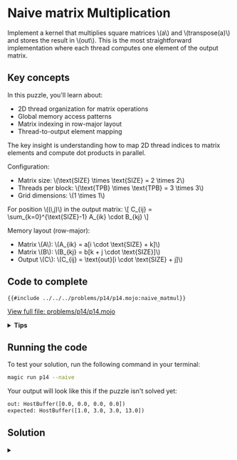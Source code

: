 # Naive matrix Multiplication

Implement a kernel that multiplies square matrices \\(a\\) and \\(transpose(a)\\) and stores the result in \\(out\\).
This is the most straightforward implementation where each thread computes one element of the output matrix.

## Key concepts

In this puzzle, you'll learn about:
- 2D thread organization for matrix operations
- Global memory access patterns
- Matrix indexing in row-major layout
- Thread-to-output element mapping

The key insight is understanding how to map 2D thread indices to matrix elements and compute dot products in parallel.

Configuration:
- Matrix size: \\(\\text{SIZE} \\times \\text{SIZE} = 2 \\times 2\\)
- Threads per block: \\(\\text{TPB} \\times \\text{TPB} = 3 \\times 3\\)
- Grid dimensions: \\(1 \\times 1\\)

For position \\((i,j)\\) in the output matrix:
\\[ C_{ij} = \sum_{k=0}^{\\text{SIZE}-1} A_{ik} \\cdot B_{kj} \\]

Memory layout (row-major):
- Matrix \\(A\\): \\(A_{ik} = a[i \\cdot \\text{SIZE} + k]\\)
- Matrix \\(B\\): \\(B_{kj} = b[k + j \\cdot \\text{SIZE}]\\)
- Output \\(C\\): \\(C_{ij} = \\text{out}[i \\cdot \\text{SIZE} + j]\\)

## Code to complete

```mojo
{{#include ../../../problems/p14/p14.mojo:naive_matmul}}
```
<a href="{{#include ../_includes/repo_url.md}}/blob/main/problems/p14/p14.mojo" class="filename">View full file: problems/p14/p14.mojo</a>

<details>
<summary><strong>Tips</strong></summary>

<div class="solution-tips">

1. Calculate `global_i` and `global_j` from thread indices
2. Check if indices are within `size`
3. Accumulate products in a local variable
4. Write final sum to correct output position
</div>
</details>

## Running the code

To test your solution, run the following command in your terminal:

```bash
magic run p14 --naive
```

Your output will look like this if the puzzle isn't solved yet:
```txt
out: HostBuffer([0.0, 0.0, 0.0, 0.0])
expected: HostBuffer([1.0, 3.0, 3.0, 13.0])
```

## Solution

<details class="solution-details">
<summary></summary>

```mojo
{{#include ../../../solutions/p14/p14.mojo:naive_matmul_solution}}
```

<div class="solution-explanation">

This solution implements matrix multiplication by:

1. Thread mapping:
   - Each thread identified by \\((\\text{global}_i, \\text{global}_j)\\)
   - Computed from block and thread indices

2. Bounds checking:
   ```mojo
   if global_i < size and global_j < size:
   ```

3. Dot product computation:
   - Initialize accumulator: `total = 0`
   - For each \\(k\\) in range \\(\\text{SIZE}\\):
     - Access \\(A\\): `a[global_i * size + k]`
     - Access \\(B\\): `b[k + global_j * size]`
     - Accumulate product

4. Result storage:
   - Write to output at correct position in row-major order
   - Uses same indexing as input matrices
</div>
</details>
